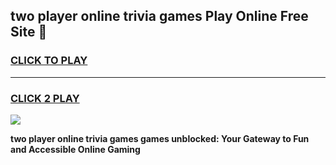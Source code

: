 
## two player online trivia games Play Online Free Site 👋
<h3>
<a href="https://download.freeplayer.one?title=two_player_online_trivia_games&ref=21F">CLICK TO PLAY</a></h3>
<hr>

<h3>
<a href="https://download.freeplayer.one?title=two_player_online_trivia_games&ref=21F">CLICK 2 PLAY</a>
  
</h3>

<a href="https://download.freeplayer.one?title=two_player_online_trivia_games&ref=21F"><img src="https://cdnb.artstation.com/p/assets/images/images/032/539/853/original/anto-thomas-button-gif.gif"></a>


**two player online trivia games games unblocked: Your Gateway to Fun and Accessible Online Gaming**
